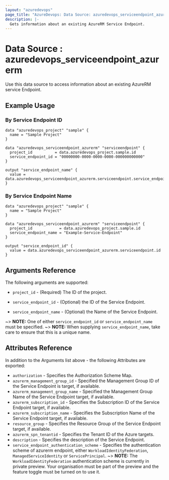 ```yaml
---
layout: "azuredevops"
page_title: "AzureDevops: Data Source: azuredevops_serviceendpoint_azurerm"
description: |-
  Gets information about an existing AzureRM Service Endpoint.
---
```


# Data Source : azuredevops_serviceendpoint_azurerm

Use this data source to access information about an existing AzureRM service Endpoint.

## Example Usage

### By Service Endpoint ID

```hcl
data "azuredevops_project" "sample" {
  name = "Sample Project"
}

data "azuredevops_serviceendpoint_azurerm" "serviceendpoint" {
  project_id          = data.azuredevops_project.sample.id
  service_endpoint_id = "00000000-0000-0000-0000-000000000000"
}

output "service_endpoint_name" {
  value = data.azuredevops_serviceendpoint_azurerm.serviceendpoint.service_endpoint_name
}
```

### By Service Endpoint Name

```hcl
data "azuredevops_project" "sample" {
  name = "Sample Project"
}

data "azuredevops_serviceendpoint_azurerm" "serviceendpoint" {
  project_id            = data.azuredevops_project.sample.id
  service_endpoint_name = "Example-Service-Endpoint"
}

output "service_endpoint_id" {
  value = data.azuredevops_serviceendpoint_azurerm.serviceendpoint.id
}
```

## Arguments Reference

The following arguments are supported:

* `project_id` - (Required) The ID of the project.

* `service_endpoint_id` - (Optional) the ID of the Service Endpoint.

* `service_endpoint_name` - (Optional) the Name of the Service Endpoint.

~> **NOTE:** One of either `service_endpoint_id` or `service_endpoint_name` must be specified.
~> **NOTE:** When supplying `service_endpoint_name`, take care to ensure that this is a unique name.

## Attributes Reference

In addition to the Arguments list above - the following Attributes are exported:

* `authorization` - Specifies the Authorization Scheme Map.
* `azurerm_management_group_id` - Specified the Management Group ID of the Service Endpoint is target, if available.
* `azurerm_management_group_name` - Specified the Management Group Name of the Service Endpoint target, if available.
* `azurerm_subscription_id` - Specifies the Subscription ID of the Service Endpoint target, if available.
* `azurerm_subscription_name` - Specifies the Subscription Name of the Service Endpoint target, if available.
* `resource_group` - Specifies the Resource Group of the Service Endpoint target, if available.
* `azurerm_spn_tenantid` - Specifies the Tenant ID of the Azure targets.
* `description` - Specifies the description of the Service Endpoint.
* `service_endpoint_authentication_scheme` - Specifies the authentication scheme of azurerm endpoint, either `WorkloadIdentityFederation`, `ManagedServiceIdentity` or `ServicePrincipal`. 
~> **NOTE:** The `WorkloadIdentityFederation` authentication scheme is currently in private preview. Your organisation must be part of the preview and the feature toggle must be turned on to use it.
